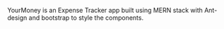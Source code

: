 YourMoney is an Expense Tracker app built using MERN stack with Ant-design and bootstrap to style the components.

